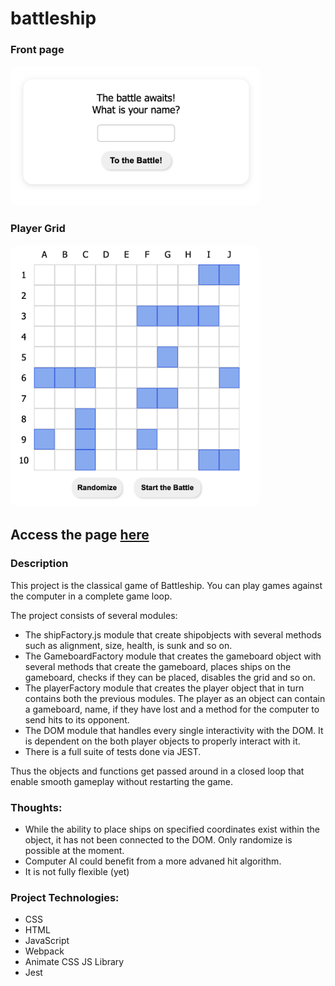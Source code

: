 # battleship

### Front page

<img src="src/images/front.png" alt="drawing" width="400" style = "border-radius: 15px"/>

### Player Grid

<img src="src/images/grid.png" alt="drawing" width="400" style = "border-radius: 15px"/>

## Access the page [here](https://benjamin-albarzendji.github.io/battleship/)

### Description

This project is the classical game of Battleship. You can play games against the computer in a complete game loop.

The project consists of several modules:

- The shipFactory.js module that create shipobjects with several methods such as alignment, size, health, is sunk and so on.
- The GameboardFactory module that creates the gameboard object with several methods that create the gameboard, places ships on the gameboard, checks if they can be placed, disables the grid and so on.
- The playerFactory module that creates the player object that in turn contains both the previous modules. The player as an object can contain a gameboard, name, if they have lost and a method for the computer to send hits to its opponent.
- The DOM module that handles every single interactivity with the DOM. It is dependent on the both player objects to properly interact with it.
- There is a full suite of tests done via JEST.

Thus the objects and functions get passed around in a closed loop that enable smooth gameplay without restarting the game.

### Thoughts:

- While the ability to place ships on specified coordinates exist within the object, it has not been connected to the DOM. Only randomize is possible at the moment.
- Computer AI could benefit from a more advaned hit algorithm.
- It is not fully flexible (yet)

### Project Technologies:

- CSS
- HTML
- JavaScript
- Webpack
- Animate CSS JS Library
- Jest

